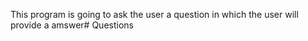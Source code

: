 This program is going to ask the user a question in which the user will provide a amswer# Questions
